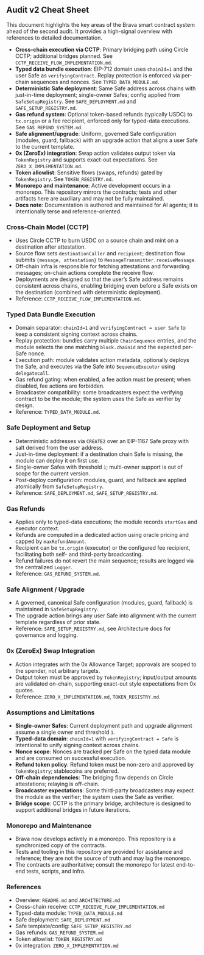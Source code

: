 ## Audit v2 Cheat Sheet

This document highlights the key areas of the Brava smart contract system ahead of the second audit. It provides a high-signal overview with references to detailed documentation.

- **Cross-chain execution via CCTP**: Primary bridging path using Circle CCTP; additional bridges planned. See `CCTP_RECEIVE_FLOW_IMPLEMENTATION.md`.
- **Typed data bundle execution**: EIP-712 domain uses `chainId=1` and the user Safe as `verifyingContract`. Replay protection is enforced via per-chain sequences and nonces. See `TYPED_DATA_MODULE.md`.
- **Deterministic Safe deployment**: Same Safe address across chains with just-in-time deployment; single-owner Safes; config applied from `SafeSetupRegistry`. See `SAFE_DEPLOYMENT.md` and `SAFE_SETUP_REGISTRY.md`.
- **Gas refund system**: Optional token-based refunds (typically USDC) to `tx.origin` or a fee recipient, enforced only for typed-data executions. See `GAS_REFUND_SYSTEM.md`.
- **Safe alignment/upgrade**: Uniform, governed Safe configuration (modules, guard, fallback) with an upgrade action that aligns a user Safe to the current template.
- **0x (ZeroEx) integration**: Swap action validates output token via `TokenRegistry` and supports exact-out expectations. See `ZERO_X_IMPLEMENTATION.md`.
- **Token allowlist**: Sensitive flows (swaps, refunds) gated by `TokenRegistry`. See `TOKEN_REGISTRY.md`.
- **Monorepo and maintenance**: Active development occurs in a monorepo. This repository mirrors the contracts; tests and other artifacts here are auxiliary and may not be fully maintained.
- **Docs note**: Documentation is authored and maintained for AI agents; it is intentionally terse and reference-oriented.

### Cross-Chain Model (CCTP)

- Uses Circle CCTP to burn USDC on a source chain and mint on a destination after attestation.
- Source flow sets `destinationCaller` and `recipient`; destination flow submits `{message, attestation}` to `MessageTransmitter.receiveMessage`.
- Off-chain infra is responsible for fetching attestations and forwarding messages; on-chain actions complete the receive flow.
- Deployments are designed so that the user’s Safe address remains consistent across chains, enabling bridging even before a Safe exists on the destination (combined with deterministic deployment).
- Reference: `CCTP_RECEIVE_FLOW_IMPLEMENTATION.md`.

### Typed Data Bundle Execution

- Domain separator: `chainId=1` and `verifyingContract = user Safe` to keep a consistent signing context across chains.
- Replay protection: bundles carry multiple `ChainSequence` entries, and the module selects the one matching `block.chainid` and the expected per-Safe nonce.
- Execution path: module validates action metadata, optionally deploys the Safe, and executes via the Safe into `SequenceExecutor` using `delegatecall`.
- Gas refund gating: when enabled, a fee action must be present; when disabled, fee actions are forbidden.
- Broadcaster compatibility: some broadcasters expect the verifying contract to be the module; the system uses the Safe as verifier by design.
- Reference: `TYPED_DATA_MODULE.md`.

### Safe Deployment and Setup

- Deterministic addresses via `CREATE2` over an EIP-1167 Safe proxy with salt derived from the user address.
- Just-in-time deployment: if a destination chain Safe is missing, the module can deploy it on first use.
- Single-owner Safes with threshold `1`; multi-owner support is out of scope for the current version.
- Post-deploy configuration: modules, guard, and fallback are applied atomically from `SafeSetupRegistry`.
- Reference: `SAFE_DEPLOYMENT.md`, `SAFE_SETUP_REGISTRY.md`.

### Gas Refunds

- Applies only to typed-data executions; the module records `startGas` and executor context.
- Refunds are computed in a dedicated action using oracle pricing and capped by `maxRefundAmount`.
- Recipient can be `tx.origin` (executor) or the configured fee recipient, facilitating both self- and third-party broadcasting.
- Refund failures do not revert the main sequence; results are logged via the centralized `Logger`.
- Reference: `GAS_REFUND_SYSTEM.md`.

### Safe Alignment / Upgrade

- A governed, canonical Safe configuration (modules, guard, fallback) is maintained in `SafeSetupRegistry`.
- The upgrade action brings any user Safe into alignment with the current template regardless of prior state.
- Reference: `SAFE_SETUP_REGISTRY.md`, see Architecture docs for governance and logging.

### 0x (ZeroEx) Swap Integration

- Action integrates with the 0x Allowance Target; approvals are scoped to the spender, not arbitrary targets.
- Output token must be approved by `TokenRegistry`; input/output amounts are validated on-chain, supporting exact-out style expectations from 0x quotes.
- Reference: `ZERO_X_IMPLEMENTATION.md`, `TOKEN_REGISTRY.md`.

### Assumptions and Limitations

- **Single-owner Safes**: Current deployment path and upgrade alignment assume a single owner and threshold `1`.
- **Typed-data domain**: `chainId=1` with `verifyingContract = Safe` is intentional to unify signing context across chains.
- **Nonce scope**: Nonces are tracked per Safe on the typed data module and are consumed on successful execution.
- **Refund token policy**: Refund token must be non-zero and approved by `TokenRegistry`; stablecoins are preferred.
- **Off-chain dependencies**: The bridging flow depends on Circle attestations; relaying is off-chain.
- **Broadcaster expectations**: Some third-party broadcasters may expect the module as the verifier; the system uses the Safe as verifier.
- **Bridge scope**: CCTP is the primary bridge; architecture is designed to support additional bridges in future iterations.

### Monorepo and Maintenance

- Brava now develops actively in a monorepo. This repository is a synchronized copy of the contracts.
- Tests and tooling in this repository are provided for assistance and reference; they are not the source of truth and may lag the monorepo.
- The contracts are authoritative; consult the monorepo for latest end-to-end tests, scripts, and infra.

### References

- Overview: `README.md` and `ARCHITECTURE.md`
- Cross-chain receive: `CCTP_RECEIVE_FLOW_IMPLEMENTATION.md`
- Typed-data module: `TYPED_DATA_MODULE.md`
- Safe deployment: `SAFE_DEPLOYMENT.md`
- Safe template/config: `SAFE_SETUP_REGISTRY.md`
- Gas refunds: `GAS_REFUND_SYSTEM.md`
- Token allowlist: `TOKEN_REGISTRY.md`
- 0x integration: `ZERO_X_IMPLEMENTATION.md`
